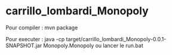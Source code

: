 # carrillo_lombardi_Monopoly

Pour compiler :
    mvn package

Pour executer : 
    java -cp target/carrillo_lombardi_Monopoly-0.0.1-SNAPSHOT.jar Monopoly.Monopoly
        ou
    lancer le run.bat